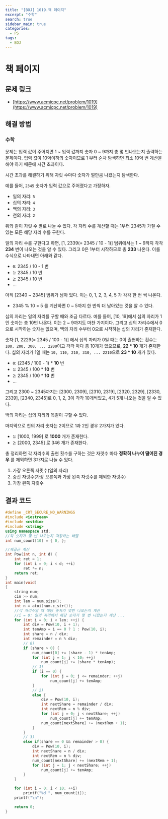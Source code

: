```yaml
---
title: "[BOJ] 1019.책 페이지"
excerpt: "수학"
search: true
sidebar_main: true
categories:
  - PS
tags:
  - BOJ
---
```


# 책 페이지

## 문제 링크
- [https://www.acmicpc.net/problem/1019](https://www.acmicpc.net/problem/1019)

## 해결 방법
### 수학
문제는 입력 값이 주어지면 1 ~ 입력 값까지 숫자 0 ~ 9까지 총 몇 번나오는지 출력하는 문제이다. 입력 값이 10억이하의 숫자이므로 1 부터 순차 탐색하면 최소 10억 번 계산을 해야 하기 때문에 시간 초과이다.

시간 초과를 해결하기 위해 자릿 수마다 숫자가 얼만큼 나왔는지 탐색한다.

예를 들어, ```2345``` 숫자가 입력 값으로 주어졌다고 가정하자.

- 일의 자리: ```5```
- 십의 자리: ```4```
- 백의 자리: ```3```
- 천의 자리: ```2```

위와 같이 자릿 수 별로 나눌 수 있다. 각 자리 수를 계산할 때는 1부터 2345가 가질 수 있는 모든 해당 자리 수를 구한다.

일의 자리 수를 구한다고 하면, [1, 2339(= 2345 / 10 - 1)] 범위에서는 1 ~ 9까지 각각 **234** 번이 나오는 것을 알 수 있다. 그리고 0은 1부터 시작하므로 총 **233** 나온다. 이를 수식으로 나타내면 아래와 같다.
- ```0```: 2345 / 10 - 1 번
- ```1```: 2345 / 10 번
- ```2```: 2345 / 10 번
- ...

아직 [2340 ~ 2345] 범위가 남아 있다. 이는 0, 1, 2, 3, 4, 5 가 각각 한 번 씩 나온다.
- 2345 % 10 = 5 를 계산하면 0 ~ 5까지 한 번씩 더 남아있는 것을 알 수 있다.

십의 자리는 일의 자리를 구할 때와 조금 다르다. 예를 들어, [10, 19]에서 십의 자리가 1인 숫자는 총 10번 나온다. 이는 2 ~ 9까지도 마찬 가지이다. 그리고 십의 자리수에서 0으로 시작하는 숫자는 없으며, 백의 자리 수부터 0으로 시작하는 십의 자리가 존재한다.

숫자 [1, 2229(= 2345 / 100 - 1)] 에서 십의 자리가 0일 때는 0이 출현하는 횟수는 ```100, 200, 300, ... 2200```이고 각각 마다 총 10개가 있으므로, **22 * 10** 개가 존재한다. 십의 자리가 1일 때는 ```10, 110, 210, 310, ... 2210```으로 **23 * 10** 개가 있다.
- ```0```: (2345 / 100 - 1) * **10** 번
- ```1```: 2345 / 100 * **10** 번
- ```2```: 2345 / 100 * **10** 번
- ...

그리고 2300 ~ 2345까지는 [2300, 2309], [2310, 2319], [2320, 2329], [2330, 2339], [2340, 2345]로 0, 1, 2, 3이 각각 10개씩있고, 4가 5개 나오는 것을 알 수 있다.

백의 자리는 십의 자리와 똑같이 구할 수 있다.

마지막으로 천의 자리 숫자는 2이므로 1과 2인 경우 2가지가 있다.
- ```1```: [1000, 1999] 로 **1000** 개가 존재한다.
- ```2```: [2000, 2345] 로 346 개가 존재한다.

총 정리하면 각 자리수의 출현 횟수를 구하는 것은 자릿수 마다 **정확히 나누어 떨어진 경우** 를 제외하면 3가지로 나눌 수 있다.
1. 가장 오른쪽 자릿수(일의 자리)
2. 중간 자릿수(가장 오른쪽과 가장 왼쪽 자릿수를 제외한 자릿수)
3. 가장 왼쪽 자릿수


## 결과 코드

```cpp
#define _CRT_SECURE_NO_WARNINGS
#include <iostream>
#include <cstdio>
#include <string>
using namespace std;
//각 숫자가 몇 번 나오는지 저장하는 배열
int num_count[10] = { 0, };

//제곱근 계산
int Pow(int n, int d) {
	int ret = 1;
	for (int i = 0; i < d; ++i)
		ret *= n;
	return ret;
}
int main(void)
{
	string num;
	cin >> num;
	int len = num.size();
	int n = atoi(num.c_str());
	//각 자리수일 때 해당 숫자가 몇번 나오는지 계산
	//i = 0: 일의 자리에서 해당 숫자가 몇 번 나왔는지 계산 ...
	for (int i = 0; i < len; ++i) {
		int div = Pow(10, i + 1);
		int tenAmp = i == 0 ? 1 : Pow(10, i);
		int share = n / div;
		int remainder = n % div;
		// 0)
		if (share > 0) {
			num_count[0] += (share - 1) * tenAmp;
			for (int j = 1; j < 10; ++j)
				num_count[j] += (share * tenAmp);
			// 1)
			if (i == 0) {
				for (int j = 0; j <= remainder; ++j)
					num_count[j] += tenAmp;
			}
			// 2)
			else {
				div = Pow(10, i);
				int nextShare = remainder / div;
				int nextRem = n % div;
				for (int j = 0; j < nextShare; ++j)
					num_count[j] += tenAmp;
				num_count[nextShare] += (nextRem + 1);
			}
		}
		// 3)
		else if(share == 0 && remainder > 0) {
			div = Pow(10, i);
			int nextShare = n / div;
			int nextRem = n % div;
			num_count[nextShare] += (nextRem + 1);
			for (int j = 1; j < nextShare; ++j)
				num_count[j] += tenAmp;
		}
	}

	for (int i = 0; i < 10; ++i)
		printf("%d ", num_count[i]);
	printf("\n");

	return 0;
}
```
